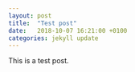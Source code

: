 ```yaml
---
layout: post
title:  "Test post"
date:   2018-10-07 16:21:00 +0100
categories: jekyll update
---
```

This is a test post.
